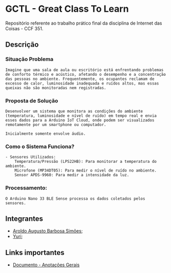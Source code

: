 # GCTL - Great Class To Learn

Repositório referente ao trabalho prático final da disciplina de Internet das Coisas - CCF 351.

## Descrição

### Situação Problema

    Imagine que uma sala de aula ou escritório está enfrentando problemas de conforto térmico e acústico, afetando o desempenho e a concentração das pessoas no ambiente. Frequentemente, os ocupantes reclamam de excesso de calor, luminosidade inadequada e ruídos altos, mas essas queixas não são monitoradas nem registradas.

### Proposta de Solução

    Desenvolver um sistema que monitora as condições do ambiente (temperatura, luminosidade e nível de ruído) em tempo real e envia esses dados para a Arduino IoT Cloud, onde podem ser visualizados remotamente por um smartphone ou computador.

    Inicialmente somente envolve áudio.

### Como o Sistema Funciona?

    - Sensores Utilizados:
        Temperatura/Pressão (LPS22HB): Para monitorar a temperatura do ambiente.
        Microfone (MP34DT05): Para medir o nível de ruído no ambiente.
        Sensor APDS-9960: Para medir a intensidade da luz.

### Processamento:

    O Arduino Nano 33 BLE Sense processa os dados coletados pelos sensores.

## Integrantes

-   [Aroldo Augusto Barbosa Simões](https://www.linkedin.com/in/aroldo-augusto-cdc/);
-   [Yuri]();

## Links importantes

-   [Documento - Anotações Gerais](https://docs.google.com/document/d/14d6TiXig1_CVbBD4NtJ0yktLR8rgz7u5uddUJqpJCKU/edit?tab=t.0#heading=h.pp86wgktk2ar)
